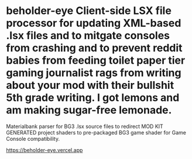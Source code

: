 # beholder-eye Client-side LSX file processor for updating XML-based .lsx files and to mitgate consoles from crashing and to prevent reddit babies from feeding toilet paper tier gaming journalist rags from writing about your mod with their bullshit 5th grade writing. I got lemons and am making sugar-free lemonade.
Materialbank parser for BG3 .lsx source files to redirect MOD KIT GENERATED project shaders to pre-packaged BG3 game shader for Game Console compatibility.

https://beholder-eye.vercel.app
